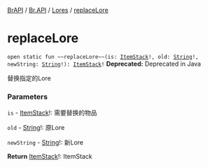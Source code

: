 [BrAPI](../../index.md) / [Br.API](../index.md) / [Lores](index.md) / [replaceLore](./replace-lore.md)

# replaceLore

`open static fun ~~replaceLore~~(is: `[`ItemStack`](https://hub.spigotmc.org/javadocs/spigot/org/bukkit/inventory/ItemStack.html)`!, old: `[`String`](https://kotlinlang.org/api/latest/jvm/stdlib/kotlin/-string/index.html)`!, newString: `[`String`](https://kotlinlang.org/api/latest/jvm/stdlib/kotlin/-string/index.html)`!): `[`ItemStack`](https://hub.spigotmc.org/javadocs/spigot/org/bukkit/inventory/ItemStack.html)`!`
**Deprecated:** Deprecated in Java

替换指定的Lore

### Parameters

`is` - [ItemStack](https://hub.spigotmc.org/javadocs/spigot/org/bukkit/inventory/ItemStack.html)!: 需要替换的物品

`old` - [String](https://kotlinlang.org/api/latest/jvm/stdlib/kotlin/-string/index.html)!: 原Lore

`newString` - [String](https://kotlinlang.org/api/latest/jvm/stdlib/kotlin/-string/index.html)!: 新Lore

**Return**
[ItemStack](https://hub.spigotmc.org/javadocs/spigot/org/bukkit/inventory/ItemStack.html)!: ItemStack

